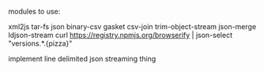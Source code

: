modules to use:

xml2js
tar-fs
json
binary-csv
gasket
csv-join
trim-object-stream
json-merge
ldjson-stream
curl https://registry.npmjs.org/browserify | json-select "versions.*.{pizza}"

implement line delimited json streaming thing
